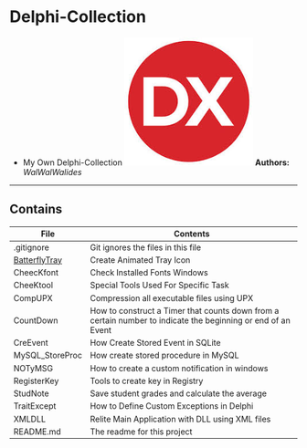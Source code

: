 # Delphi-Collection
- My Own Delphi-Collection
![](Delphi-Collection.jpg)
**Authors:**  *WalWalWalides*
------

## Contains

| File | Contents | 
| --- | --- |
| .gitignore | Git ignores the files in this file |
|[BatterflyTray](https://github.com/walwalwalides/Delphi-Collection/tree/master/BatterflyTray)|Create Animated Tray Icon|
|CheecKfont|Check Installed Fonts Windows|
|CheeKtool|Special Tools Used For Specific Task|
|CompUPX|Compression all executable files using UPX|
|CountDown|How to construct a Timer that counts down from a certain number to indicate the beginning or end of an Event|
|CreEvent|How Create Stored Event in SQLite|
|MySQL_StoreProc|How create stored procedure in MySQL|
|NOTyMSG|How to create a custom notification in windows|
|RegisterKey|Tools to create key in Registry |
|StudNote|Save student grades and calculate the average|
|TraitExcept|How to Define Custom Exceptions in Delphi|
|XMLDLL|Relite Main Application with DLL using XML files|
| README.md | The readme for this project

